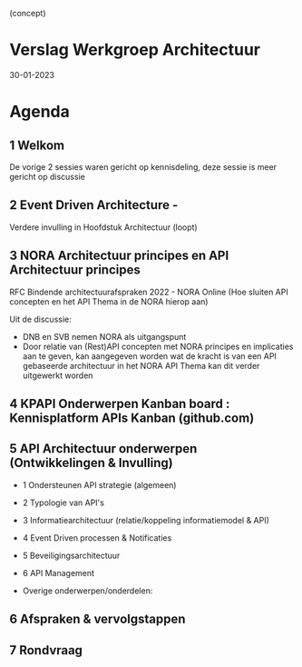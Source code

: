 (concept)

# Verslag Werkgroep Architectuur

30-01-2023

# Agenda
## 1	Welkom

De vorige 2 sessies waren gericht op kennisdeling, deze sessie is meer gericht op discussie 

## 2	Event Driven Architecture - 
Verdere invulling in Hoofdstuk Architectuur (loopt)

## 3	NORA Architectuur principes en API Architectuur principes
RFC Bindende architectuurafspraken 2022 - NORA Online
(Hoe sluiten API concepten en het API Thema in de NORA hierop aan)

Uit de discussie:
- DNB en SVB nemen NORA als uitgangspunt
- Door relatie van (Rest)API concepten met NORA principes en implicaties aan te geven, kan aangegeven worden wat de kracht is van een API gebaseerde architectuur
in het NORA API Thema kan dit verder uitgewerkt worden

## 4	KPAPI Onderwerpen Kanban board : Kennisplatform APIs Kanban (github.com)

## 5	API Architectuur onderwerpen (Ontwikkelingen & Invulling) 
- 1 Ondersteunen API strategie (algemeen) 
- 2 Typologie van API's
- 3 Informatiearchitectuur (relatie/koppeling informatiemodel & API)
- 4 Event Driven processen & Notificaties
- 5 Beveiligingsarchitectuur
- 6 API Management

- Overige onderwerpen/onderdelen:

## 6 	Afspraken & vervolgstappen

## 7	Rondvraag
